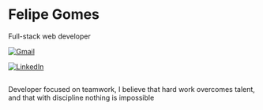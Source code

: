 

# Felipe Gomes 

Full-stack web developer



[![Gmail](https://img.shields.io/badge/felipegomesworker@gmail.com-C41E3A?style=for-the-badge&logo=gmail&logoColor=black)](mailto:felipegomesworker@gmail.com)

[![LinkedIn](https://img.shields.io/badge/Felipe_Gomes-C41E3A?style=for-the-badge&logo=linkedin&logoColor=black)](https://www.linkedin.com/in/felipegomessoftwareengineer)

## 
Developer focused on teamwork, I believe that hard work overcomes talent, and that with discipline nothing is impossible




